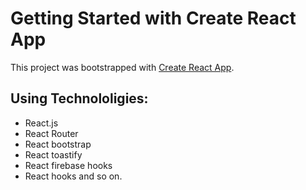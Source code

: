 # Getting Started with Create React App

This project was bootstrapped with [Create React App](https://github.com/facebook/create-react-app).

## Using Technololigies:

- React.js
- React Router
- React bootstrap
- React toastify
- React firebase hooks
- React hooks and so on.
